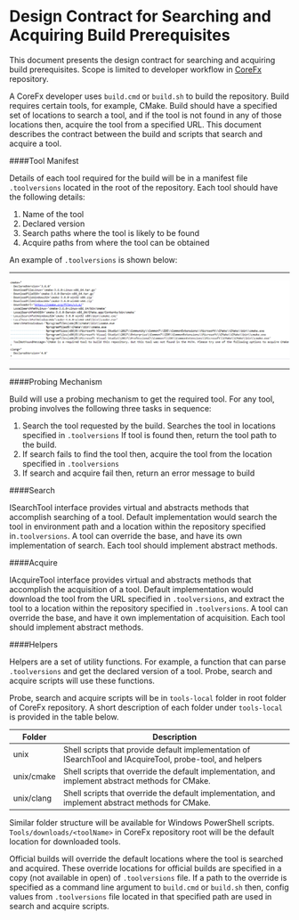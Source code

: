 # Design Contract for Searching and Acquiring Build Prerequisites

This document presents the design contract for searching and acquiring build prerequisites. Scope is limited to developer workflow in [CoreFx](https://github.com/dotnet/corefx.git) repository.

A CoreFx developer uses `build.cmd` or `build.sh` to build the repository. Build requires certain tools, for example, CMake. Build should have a specified set of locations to search a tool, and if the tool is not found in any of those locations then, acquire the tool from a specified URL. This document describes the contract between the build and scripts that search and acquire a tool.

####Tool Manifest

Details of each tool required for the build will be in a manifest file `.toolversions` located in the root of the repository. Each tool should have the following details:

 1. Name of the tool
 2. Declared version
 3. Search paths where the tool is likely to be found
 4. Acquire paths from where the tool can be obtained

An example of `.toolversions` is shown below:

----------
![toolversions.](./assets/toolversions.png?raw=true)

----------

####Probing Mechanism

Build will use a probing mechanism to get the required tool. For any tool, probing involves the following three tasks in sequence:

 1. Search the tool requested by the build. Searches the tool in locations specified in `.toolversions` If tool is found then, return the tool path to the build.
 2. If search fails to find the tool then, acquire the tool from the location specified in `.toolversions`
 3. If search and acquire fail then, return an error message to build

####Search

ISearchTool interface provides virtual and abstracts methods that accomplish searching of a tool. Default implementation would search the tool in environment path and a location within the repository specified in`.toolversions`. A tool can override the base, and have its own implementation of search.
Each tool should implement abstract methods.

####Acquire

IAcquireTool interface provides virtual and abstracts methods that accomplish the acquisition of a tool. Default implementation would download the tool from the URL specified in `.toolversions`, and extract the tool to a location within the repository specified in `.toolversions`. A tool can override the base, and have it own implementation of acquisition.
Each tool should implement abstract methods.

####Helpers

Helpers are a set of utility functions.  For example, a function that can parse `.toolversions` and get the declared version of a tool.  Probe, search and acquire scripts will use these functions.

Probe, search and acquire scripts will be in `tools-local` folder in root folder of CoreFx repository.
A short description of each folder under `tools-local` is provided in the table below.

Folder | Description
------ | -----------
unix | Shell scripts that provide default implementation of ISearchTool and IAcquireTool, probe-tool, and helpers
unix/cmake | Shell scripts that override the default implementation, and implement abstract methods for CMake.
unix/clang | Shell scripts that override the default implementation, and implement abstract methods for CMake.

Similar folder structure will be available for Windows PowerShell scripts. `Tools/downloads/<toolName>` in CoreFx repository root will be the default location for downloaded tools.

Official builds will override the default locations where the tool is searched and acquired. These override locations for official builds are specified in a copy (not available in open) of `.toolversions` file. If a path to the override is specified as a command line argument to `build.cmd` or `build.sh` then, config values from `.toolversions` file located in that specified path are used in search and acquire scripts.